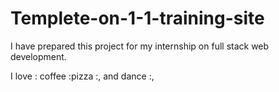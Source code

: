 # Templete-on-1-1-training-site
I have prepared this project for my internship on full stack web development.

I love : coffee  :pizza :, and dance :,
